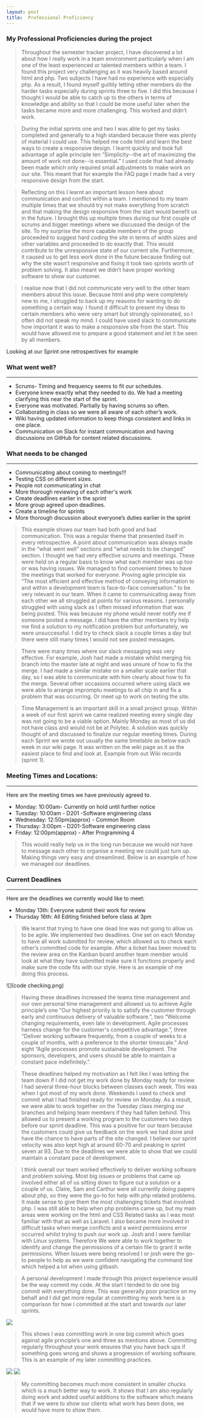 ```yaml
---
layout: post
title: 	Professional Proficiency
---
```


### My Professional Proficiencies during the project

> Throughout the semester tracker project, I have discovered a lot about how I really work in a team environment particularly when I am one of the least experienced or talented members within a team. I found this project very challenging as it was heavily based around html and php. Two subjects I have had no experience with especially php. As a result, I found myself guiltily letting other members do the harder tasks especially during sprints three to five. I did this because I thought I would be able to catch up to the others in terms of knowledge and ability so that I could be more useful later when the tasks became more and more challenging. This worked and didn’t work. 

>During the initial sprints one and two I was able to get my tasks completed and generally to a high standard because there was plenty of material I could use. This helped me code html and learn the best ways to create a responsive design. I learnt quickly and took full advantage of agile principle ten “Simplicity--the art of maximizing the amount of work not done--is essential.” I used code that had already been made which only required small adjustments to make work on our site. This meant that for example the FAQ page I made had a very responsive design from the start. 

> Reflecting on this I learnt an important lesson here about communication and conflict within a team. I mentioned to my team multiple times that we should try not make everything from scratch and that making the design responsive from the start would benefit us in the future. I brought this up multiple times during our first couple of scrums and bigger meetings where we discussed the design of the site. To my surprise the more capable members of the group proceeded to suggest hard coding the site in terms of width sizes and other variables and proceeded to do exactly that. This would contribute to the unresponsive state of our current site. Furthermore, it caused us to get less work done in the future because finding out why the site wasn’t responsive and fixing it took two sprints worth of problem solving. It also meant we didn’t have proper working software to show our customer.

> I realise now that I did not communicate very well to the other team members about this issue. Because html and php were completely new to me, I struggled to back up my reasons for wanting to do something a certain way. I found it difficult to present my ideas to certain members who were very smart but strongly opinionated, so I often did not speak my mind. I could have used slack to communicate how important it was to make a responsive site from the start. This would have allowed me to prepare a good statement and let it be seen by all members.

Looking at our Sprint one retrospectives for example  

### What went well?
***
* Scrums- Timing and frequency seems to fit our schedules.
* Everyone knew exactly what they needed to do. We had a meeting clarifying this near the start of the sprint.
* Everyone was motivated. Partially by having scrums so often.
* Collaborating in class so we were all aware of each other’s work.
* Wiki having updated information to keep things consistent and links in one place.
* Communication on Slack for instant communication and having discussions on GitHub for content related discussions.


### What needs to be changed
***

* Communicating about coming to meetings!!!
* Testing CSS on different sizes.
* People not communicating in chat
* More thorough reviewing of each other's work
* Create deadlines earlier in the sprint
* More group agreed upon deadlines.
* Create a timeline for sprints
* More thorough discussion about everyone’s duties earlier in the sprint 

> This example shows our team had both good and bad communication. This was a regular theme that presented itself in every retrospective. A point about communication was always made in the “what went well” sections and “what needs to be changed” section. I thought we had very effective scrums and meetings. These were held on a regular basis to know what each member was up too or was having issues.  We managed to find convenient times to have the meetings that worked for everyone. Proving agile principle six “The most efficient and effective method of conveying information to and within a development team is face-to-face conversation.” to be very relevant in our team. When it came to communicating away from each other we all struggled at points for various reasons. I personally struggled with using slack as I often missed information that was being posted. This was because my phone would never notify me if someone posted a message. I did have the other members try help me find a solution to my notification problem but unfortunately, we were unsuccessful. I did try to check slack a couple times a day but there were still many times I would not see posted messages. 

> There were many times where our slack messaging was very effective. For example, Josh had made a mistake whilst merging his branch into the master late at night and was unsure of how to fix the merge. I had made a similar mistake on a smaller scale earlier that day, so I was able to communicate with him clearly about how to fix the merge. Several other occasions occurred where using slack we were able to arrange impromptu meetings to all chip in and fix a problem that was occurring.  Or meet up to work on testing the site.

> Time Management is an important skill in a small project group. Within a week of our first sprint we came realized meeting every single day was not going to be a viable option. Mainly Monday as most of us did not have class and would not be at Polytec. A solution was quickly thought of and discussed to finalize our regular meeting times.  During each Sprint we wrote out usually the same timetable as below each week in our wiki page. It was written on the wiki page as it as the easiest place to find and look at. Example from out Wiki records (sprint 1).

### Meeting Times and Locations:
***
Here are the meeting times we have previously agreed to.
* Monday: 10:00am- Currently on hold until further notice
* Tuesday: 10:00am - D201 -Software engineering class
* Wednesday: 12:50pm(approx) - Common Room
* Thursday: 3:00pm - D201-Software engineering class
* Friday: 12:00pm(approx) - After Programming 4

> This would really help us in the long run because we would not have to message each other to organise a meeting we could just turn up. Making things very easy and streamlined. Below is an example of how we managed our deadlines. 

### Current Deadlines 
***
Here are the deadlines we currently would like to meet:

* Monday 13th: Everyone submit their work for review
* Thursday 16th: All Editing finished before class at 3pm

> We learnt that trying to have one dead line was not going to allow us to be agile. We implemented two deadlines. One set on each Monday to have all work submitted for review, which allowed us to check each other’s committed code for example. After a ticket has been moved to the review area on the Kanban board another team member would look at what they have submitted make sure it functions properly and make sure the code fits with our style. Here is an example of me doing this process. 


![](code checking.png)


> Having these deadlines increased the teams time management and our own personal time management and allowed us to achieve Agile principle’s one “Our highest priority is to satisfy the customer through early and continuous delivery of valuable software.”, two “Welcome changing requirements, even late in development. Agile processes harness change for the customer's competitive advantage.”, three “Deliver working software frequently, from a couple of weeks to a couple of months, with a preference to the shorter timescale.” And eight “Agile processes promote sustainable development. The sponsors, developers, and users should be able to maintain a constant pace indefinitely.”.

> These deadlines helped my motivation as I felt like I was letting the team down if I did not get my work done by Monday ready for review. I had several three-hour blocks between classes each week. This was when I got most of my work done. Weekends I used to check and commit what I had finished ready for review on Monday. As a result, we were able to work together on the Tuesday class merging our branches and helping team members if they had fallen behind. This allowed us to present a working program to the customers two days before our sprint deadline.  This was a positive for our team because the customers could give us feedback on the work we had done and have the chance to have parts of the site changed. I believe our sprint velocity was also kept high at around 60-70 and peaking in sprint seven at 93. Due to the deadlines we were able to show that we could maintain a constant pace of development.

> I think overall our team worked effectively to deliver working software and problem solving. Most big issues or problems that came up involved either all of us sitting down to figure out a solution or a couple of us. Claire, Sam and Carthur were all currently doing papers about php, so they were the go-to for help with php related problems. It made sense to give them the most challenging tickets that involved php. I was still able to help when php problems came up, but my main areas were working on the html and CSS Related tasks as I was most familiar with that as well as Laravel. I also became more involved in difficult tasks when merge conflicts and a weird permissions error occurred whilst trying to push our work up. Josh and I were familiar with Linux systems. Therefore We were able to work together to identify and change the permissions of a certain file to grant it write permissions. When Issues were being resolved I or josh were the go-to people to help as we were confident navigating the command line which helped a lot when using gitbash. 

> A personal development I made through this project experience would be the way commit my code. At the start I tended to do one big commit with everything done. This was generally poor practice on my behalf and I did get more regular at committing my work here is a comparison for how I committed at the start and towards our later sprints.


![](commit-little.png)


> This shows I was committing work in one big commit which goes against agile principle’s one and three as mentions above. Committing regularly throughout your work ensures that you have back ups if something goes wrong and shows a progression of working software. This is an example of my later committing practices. 


![](commit-more.png)
![](commit-moremore.png)


> My committing becomes much more consistent in smaller chucks which is a much better way to work. It shows that I am also regularly doing work and added useful additions to the software which means that if we were to show our clients what work has been done, we would have more to show them. 

